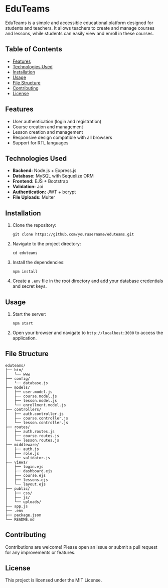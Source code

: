 # EduTeams

EduTeams is a simple and accessible educational platform designed for students and teachers. It allows teachers to create and manage courses and lessons, while students can easily view and enroll in these courses.

## Table of Contents

- [Features](#features)
- [Technologies Used](#technologies-used)
- [Installation](#installation)
- [Usage](#usage)
- [File Structure](#file-structure)
- [Contributing](#contributing)
- [License](#license)

## Features

- User authentication (login and registration)
- Course creation and management
- Lesson creation and management
- Responsive design compatible with all browsers
- Support for RTL languages

## Technologies Used

- **Backend:** Node.js + Express.js
- **Database:** MySQL with Sequelize ORM
- **Frontend:** EJS + Bootstrap
- **Validation:** Joi
- **Authentication:** JWT + bcrypt
- **File Uploads:** Multer

## Installation

1. Clone the repository:
   ```
   git clone https://github.com/yourusername/eduteams.git
   ```
2. Navigate to the project directory:
   ```
   cd eduteams
   ```
3. Install the dependencies:
   ```
   npm install
   ```
4. Create a `.env` file in the root directory and add your database credentials and secret keys.

## Usage

1. Start the server:
   ```
   npm start
   ```
2. Open your browser and navigate to `http://localhost:3000` to access the application.

## File Structure

```
eduteams/
├── bin/
│   └── www
├── config/
│   └── database.js
├── models/
│   ├── user.model.js
│   ├── course.model.js
│   ├── lesson.model.js
│   └── enrollment.model.js
├── controllers/
│   ├── auth.controller.js
│   ├── course.controller.js
│   └── lesson.controller.js
├── routes/
│   ├── auth.routes.js
│   ├── course.routes.js
│   └── lesson.routes.js
├── middleware/
│   ├── auth.js
│   ├── role.js
│   └── validator.js
├── views/
│   ├── login.ejs
│   ├── dashboard.ejs
│   ├── course.ejs
│   ├── lessons.ejs
│   └── layout.ejs
├── public/
│   ├── css/
│   ├── js/
│   └── uploads/
├── app.js
├── .env
├── package.json
└── README.md
```

## Contributing

Contributions are welcome! Please open an issue or submit a pull request for any improvements or features.

## License

This project is licensed under the MIT License.